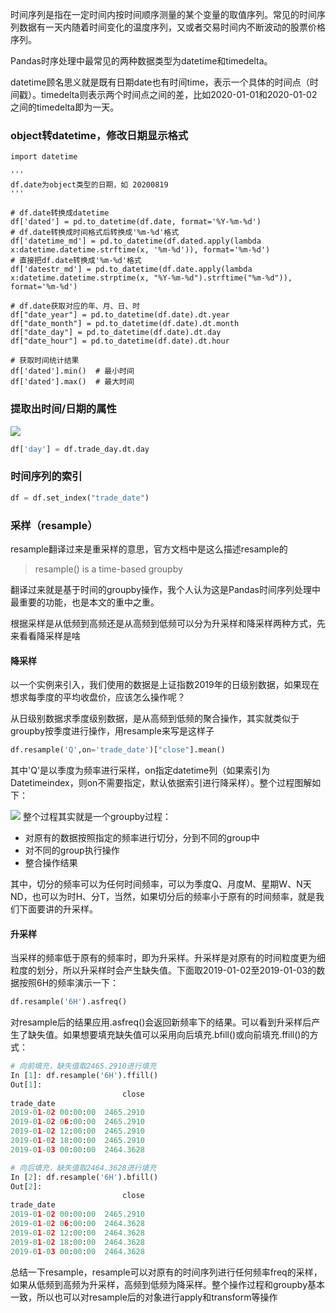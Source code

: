 时间序列是指在一定时间内按时间顺序测量的某个变量的取值序列。常见的时间序列数据有一天内随着时间变化的温度序列，又或者交易时间内不断波动的股票价格序列。

Pandas时序处理中最常见的两种数据类型为datetime和timedelta。

datetime顾名思义就是既有日期date也有时间time，表示一个具体的时间点（时间戳）。timedelta则表示两个时间点之间的差，比如2020-01-01和2020-01-02之间的timedelta即为一天。

### object转datetime，修改日期显示格式

```python3
import datetime

'''
df.date为object类型的日期，如 20200819
'''

# df.date转换成datetime
df['dated'] = pd.to_datetime(df.date, format='%Y-%m-%d')
# df.date转换成时间格式后转换成'%m-%d'格式
df['datetime_md'] = pd.to_datetime(df.dated.apply(lambda x:datetime.datetime.strftime(x, '%m-%d')), format='%m-%d')
# 直接把df.date转换成'%m-%d'格式
df['datestr_md'] = pd.to_datetime(df.date.apply(lambda x:datetime.datetime.strptime(x, "%Y-%m-%d").strftime("%m-%d")), format='%m-%d')

# df.date获取对应的年、月、日、时
df["date_year"] = pd.to_datetime(df.date).dt.year
df["date_month"] = pd.to_datetime(df.date).dt.month
df["date_day"] = pd.to_datetime(df.date).dt.day
df["date_hour"] = pd.to_datetime(df.date).dt.hour

# 获取时间统计结果
df['dated'].min()  # 最小时间
df['dated'].max()  # 最大时间
```

### 提取出时间/日期的属性
![](https://pic4.zhimg.com/v2-23e3dc880510d4a7791f58e9b5ff9dbf_r.jpg)

```python
df['day'] = df.trade_day.dt.day
```

### 时间序列的索引
```python
df = df.set_index("trade_date")
```


### 采样（resample）
resample翻译过来是重采样的意思，官方文档中是这么描述resample的
>resample() is a time-based groupby

翻译过来就是基于时间的groupby操作，我个人认为这是Pandas时间序列处理中最重要的功能，也是本文的重中之重。

根据采样是从低频到高频还是从高频到低频可以分为升采样和降采样两种方式，先来看看降采样是啥

#### 降采样
以一个实例来引入，我们使用的数据是上证指数2019年的日级别数据，如果现在想求每季度的平均收盘价，应该怎么操作呢？

从日级别数据求季度级别数据，是从高频到低频的聚合操作，其实就类似于groupby按季度进行操作，用resample来写是这样子

```python
df.resample('Q',on='trade_date')["close"].mean()
```

其中'Q'是以季度为频率进行采样，on指定datetime列（如果索引为Datetimeindex，则on不需要指定，默认依据索引进行降采样）。整个过程图解如下：

![](https://pic4.zhimg.com/v2-73ac37712f4037e89e6860dfc884971b_r.jpg)
整个过程其实就是一个groupby过程：

- 对原有的数据按照指定的频率进行切分，分到不同的group中
- 对不同的group执行操作
- 整合操作结果

其中，切分的频率可以为任何时间频率，可以为季度Q、月度M、星期W、N天ND，也可以为时H、分T，当然，如果切分后的频率小于原有的时间频率，就是我们下面要讲的升采样。

#### 升采样
当采样的频率低于原有的频率时，即为升采样。升采样是对原有的时间粒度更为细粒度的划分，所以升采样时会产生缺失值。下面取2019-01-02至2019-01-03的数据按照6H的频率演示一下：

```python
df.resample('6H').asfreq()
```
对resample后的结果应用.asfreq()会返回新频率下的结果。可以看到升采样后产生了缺失值。如果想要填充缺失值可以采用向后填充.bfill()或向前填充.ffill()的方式：

```python
# 向前填充，缺失值取2465.2910进行填充
In [1]: df.resample('6H').ffill()
Out[1]:
                         close
trade_date
2019-01-02 00:00:00  2465.2910
2019-01-02 06:00:00  2465.2910
2019-01-02 12:00:00  2465.2910
2019-01-02 18:00:00  2465.2910
2019-01-03 00:00:00  2464.3628

# 向后填充，缺失值取2464.3628进行填充
In [2]: df.resample('6H').bfill()
Out[2]:
                         close
trade_date
2019-01-02 00:00:00  2465.2910
2019-01-02 06:00:00  2464.3628
2019-01-02 12:00:00  2464.3628
2019-01-02 18:00:00  2464.3628
2019-01-03 00:00:00  2464.3628
```


总结一下resample，resample可以对原有的时间序列进行任何频率freq的采样，如果从低频到高频为升采样，高频到低频为降采样。整个操作过程和groupby基本一致，所以也可以对resample后的对象进行apply和transform等操作



